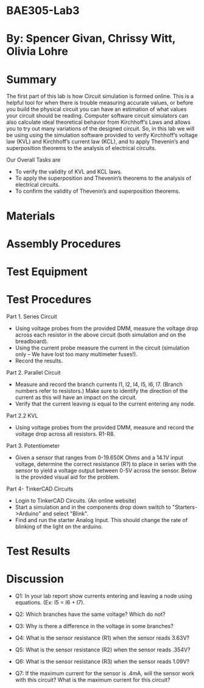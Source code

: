 # BAE305-Lab3
# By: Spencer Givan, Chrissy Witt, Olivia Lohre
# Summary
The first part of this lab is how Circuit simulation is formed online. This is a helpful tool for when there is trouble measuring accurate values, or before you build the physical circuit you can have an estimation of what values your circuit should be reading. Computer software circuit simulators can also calculate ideal theoretical behavior from Kirchhoff’s Laws and allows you to try out many variations of the designed circuit. So, in this lab we will be using using the simulation software provided to verify Kirchhoff’s voltage law (KVL) and Kirchhoff’s current law (KCL), and to apply Thevenin’s and superposition theorems to the analysis of electrical circuits.

Our Overall Tasks are
- To verify the validity of KVL and KCL laws.
- To apply the superposition and Thevenin’s theorems to the analysis of electrical circuits.
- To confirm the validity of Thevenin’s and superposition theorems.

# Materials

# Assembly Procedures

# Test Equipment

# Test Procedures
Part 1. Series Circuit
-	Using voltage probes from the provided DMM, measure the voltage drop across each resistor in the above circuit (both simulation and on the breadboard).
- Using the current probe measure the current in the circuit (simulation only – We have lost too many multimeter fuses!).
- Record the results.

Part 2. Parallel Circuit
- Measure and record the branch currents I1, I2, I4, I5, I6, I7. (Branch numbers refer to resistors.) Make sure to identify the direction of the current as this will have an impact on the circuit.
- Verify that the current leaving is equal to the current entering any node.

Part 2.2 KVL
- Using voltage probes from the provided DMM, measure and record the voltage drop across all resistors. R1-R8.

Part 3. Potentiometer
- Given a sensor that ranges from 0-19.650K Ohms and a 14.1V input voltage, determine the correct resistance (R?) to place in series with the sensor to yield a voltage output between 0-5V across the sensor. Below is the provided visual aid for the problem.

Part 4- TinkerCAD Circuits
- Login to TinkerCAD Circuits. (An online website)
- Start a simulation and in the components drop down switch to "Starters->Arduino" and select "Blink".
- Find and run the starter Analog Input. This should change the rate of blinking of the light on the arduino.


# Test Results

# Discussion
- Q1: In your lab report show currents entering and leaving a node using equations. (Ex: I5 = I6 + I7). 

- Q2: Which branches have the same voltage? Which do not?

- Q3: Why is there a difference in the voltage in some branches? 

- Q4: What is the sensor resistance (R1) when the sensor reads 3.63V?

- Q5: What is the sensor resistance (R2) when the sensor reads .354V?

- Q6: What is the sensor resistance (R3) when the sensor reads 1.09V?

- Q7: If the maximum current for the sensor is .4mA, will the sensor work with this circuit? What is the maximum current for this circuit?

